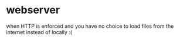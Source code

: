 # webserver
when HTTP is enforced and you have no choice to load files from the internet instead of locally :(
